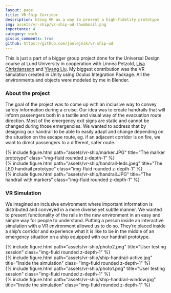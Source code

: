 ```yaml
---
layout: page
title: VR Ship Corridor 
description: Using VR as a way to present a high-fidelity prototype 
img: assets/vr-ship/vr-ship-ud-thumbnail.png
importance: 4
category: work 
giscus_comments: true
github: https://github.com/jaolejnik/vr-ship-ud 
---
```


This is just a part of a bigger group project done for the Universal Design course at Lund
University in cooperation with Linnea Petzold, [Lisa Christiansson](https://www.linkedin.com/in/lisa-christiansson-7a4681174/) and [Yiyang Liu](https://github.com/Vincent-Liu87).
My biggest contribution was the VR simulation created in Unity using Oculus Integration
Package. All the environments and objects were modeled by me in Blender.

### About the project
The goal of the project was to come up with an inclusive way to convey safety information
during a cruise. Our idea was to create handrails that will inform passengers both in a
tactile and visual way of the evacuation route direction. Most of the emergency exit signs
are static and cannot be changed during those emergencies. We wanted to address that by
designing our handrail to be able to easily adapt and change depending on the situation on
the escape route, eg. if an adjacent corridor is on fire, we want to direct passengers to a
different, safer route.

<div class="row">
    <div class="col-sm mt-3 mt-md-0">
        {% include figure.html path="assets/vr-ship/marker.JPG" title="The marker prototype" class="img-fluid rounded z-depth-1" %}
    </div>
    <div class="col-sm mt-3 mt-md-0">
        {% include figure.html path="assets/vr-ship/handrail-leds.jpeg" title="The LED handrail prototype" class="img-fluid rounded z-depth-1" %}
    </div>
    <div class="col-sm mt-3 mt-md-0">
        {% include figure.html path="assets/vr-ship/handrail.JPG" title="The handrail with markers" class="img-fluid rounded z-depth-1" %}
    </div>
</div>

### VR Simulation 
We imagined an inclusive environment where important information is distributed and
conveyed in a more diverse yet subtle manner. We wanted to present functionality of the
rails in the new environment in an easy and simple way for people to understand. Putting a
person inside an interactive simulation with a VR environment allowed us to do so. They’re
placed inside a ship’s corridor and experience what it is like to be in the middle of an
emergency situation on a ship equipped with our handrail prototype.

<div class="row">
    <div class="col-sm mt-3 mt-md-0">
        {% include figure.html path="assets/vr-ship/photo2.png" title="User testing session" class="img-fluid rounded z-depth-1" %}
    </div>
    <div class="col-sm mt-3 mt-md-0">
        {% include figure.html path="assets/vr-ship/ship-handrail-active.jpg" title="Inside the simulation" class="img-fluid rounded z-depth-1" %}
    </div>
</div>

<div class="row">
    <div class="col-sm mt-3 mt-md-0">
        {% include figure.html path="assets/vr-ship/photo1.png" title="User testing session" class="img-fluid rounded z-depth-1" %}
    </div>
    <div class="col-sm mt-3 mt-md-0">
        {% include figure.html path="assets/vr-ship/ship-handrail-window.jpg" title="Inside the simulation" class="img-fluid rounded z-depth-1" %}
    </div>
</div>
